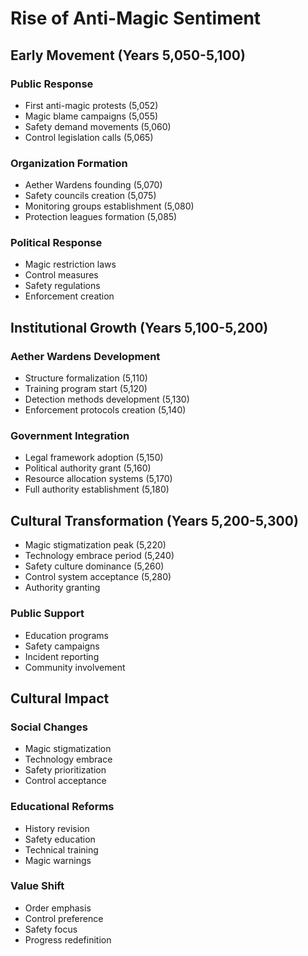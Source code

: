 # Rise of Anti-Magic Sentiment

## Early Movement (Years 5,050-5,100)

### Public Response
- First anti-magic protests (5,052)
- Magic blame campaigns (5,055)
- Safety demand movements (5,060)
- Control legislation calls (5,065)

### Organization Formation
- Aether Wardens founding (5,070)
- Safety councils creation (5,075)
- Monitoring groups establishment (5,080)
- Protection leagues formation (5,085)

### Political Response
- Magic restriction laws
- Control measures
- Safety regulations
- Enforcement creation

## Institutional Growth (Years 5,100-5,200)

### Aether Wardens Development
- Structure formalization (5,110)
- Training program start (5,120)
- Detection methods development (5,130)
- Enforcement protocols creation (5,140)

### Government Integration
- Legal framework adoption (5,150)
- Political authority grant (5,160)
- Resource allocation systems (5,170)
- Full authority establishment (5,180)

## Cultural Transformation (Years 5,200-5,300)
- Magic stigmatization peak (5,220)
- Technology embrace period (5,240)
- Safety culture dominance (5,260)
- Control system acceptance (5,280)
- Authority granting

### Public Support
- Education programs
- Safety campaigns
- Incident reporting
- Community involvement

## Cultural Impact

### Social Changes
- Magic stigmatization
- Technology embrace
- Safety prioritization
- Control acceptance

### Educational Reforms
- History revision
- Safety education
- Technical training
- Magic warnings

### Value Shift
- Order emphasis
- Control preference
- Safety focus
- Progress redefinition
